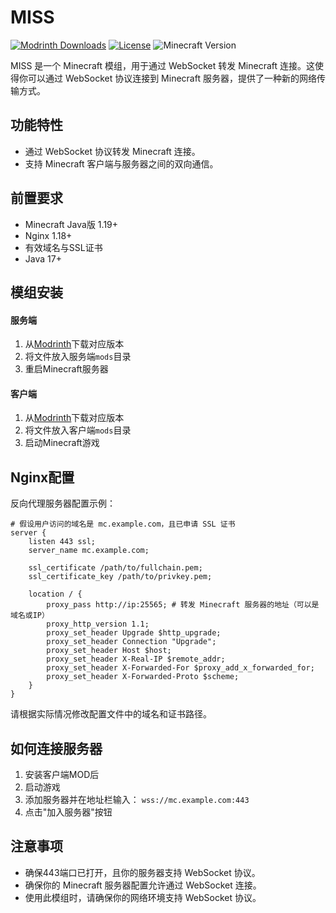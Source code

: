 # MISS

[![Modrinth Downloads](https://img.shields.io/modrinth/dt/miss?color=4&label=Downloads&logo=modrinth)](https://modrinth.com/mod/miss)
[![License](https://img.shields.io/badge/License-GPL3.0-green.svg)](LICENSE)
![Minecraft Version](https://img.shields.io/badge/Minecraft-1.19%2B-blue?logo=minecraft)

MISS 是一个 Minecraft 模组，用于通过 WebSocket 转发 Minecraft 连接。这使得你可以通过 WebSocket 协议连接到 Minecraft 服务器，提供了一种新的网络传输方式。

## 功能特性

- 通过 WebSocket 协议转发 Minecraft 连接。
- 支持 Minecraft 客户端与服务器之间的双向通信。


## 前置要求

- Minecraft Java版 1.19+
- Nginx 1.18+ 
- 有效域名与SSL证书
- Java 17+

## 模组安装

#### 服务端

1. 从[Modrinth](https://modrinth.com/mod/miss/versions)下载对应版本
2. 将文件放入服务端`mods`目录
3. 重启Minecraft服务器

#### 客户端

1. 从[Modrinth](https://modrinth.com/mod/miss/versions)下载对应版本
2. 将文件放入客户端`mods`目录
3. 启动Minecraft游戏

## Nginx配置

反向代理服务器配置示例：

```nginx
# 假设用户访问的域名是 mc.example.com，且已申请 SSL 证书
server {
    listen 443 ssl;
    server_name mc.example.com;

    ssl_certificate /path/to/fullchain.pem;
    ssl_certificate_key /path/to/privkey.pem;

    location / {
        proxy_pass http://ip:25565; # 转发 Minecraft 服务器的地址（可以是域名或IP）
        proxy_http_version 1.1;
        proxy_set_header Upgrade $http_upgrade;
        proxy_set_header Connection "Upgrade";
        proxy_set_header Host $host;
        proxy_set_header X-Real-IP $remote_addr;
        proxy_set_header X-Forwarded-For $proxy_add_x_forwarded_for;
        proxy_set_header X-Forwarded-Proto $scheme;
    }
}
```

请根据实际情况修改配置文件中的域名和证书路径。

## 如何连接服务器

1. 安装客户端MOD后
2. 启动游戏
3. 添加服务器并在地址栏输入：
   `wss://mc.example.com:443`
4. 点击"加入服务器"按钮

## 注意事项

- 确保443端口已打开，且你的服务器支持 WebSocket 协议。
- 确保你的 Minecraft 服务器配置允许通过 WebSocket 连接。
- 使用此模组时，请确保你的网络环境支持 WebSocket 协议。